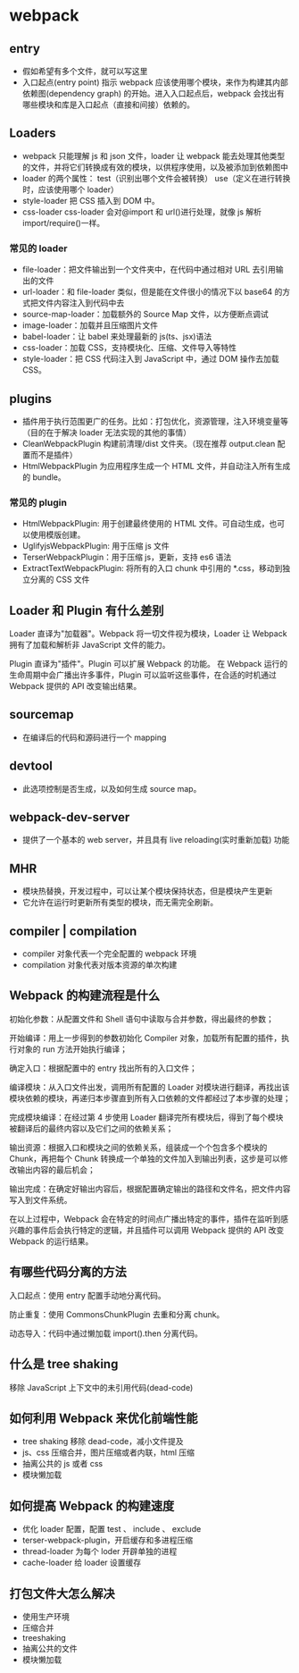 # webpack

## entry

- 假如希望有多个文件，就可以写这里
- 入口起点(entry point) 指示 webpack 应该使用哪个模块，来作为构建其内部依赖图(dependency graph) 的开始。进入入口起点后，webpack 会找出有哪些模块和库是入口起点（直接和间接）依赖的。

## Loaders

- webpack 只能理解 js 和 json 文件，loader 让 webpack 能去处理其他类型的文件，并将它们转换成有效的模块，以供程序使用，以及被添加到依赖图中
- loader 的两个属性： test（识别出哪个文件会被转换） use（定义在进行转换时，应该使用哪个 loader）
- style-loader 把 CSS 插入到 DOM 中。
- css-loader css-loader 会对@import 和 url()进行处理，就像 js 解析 import/require()一样。

### 常见的 loader

- file-loader：把文件输出到一个文件夹中，在代码中通过相对 URL 去引用输出的文件
- url-loader：和 file-loader 类似，但是能在文件很小的情况下以 base64 的方式把文件内容注入到代码中去
- source-map-loader：加载额外的 Source Map 文件，以方便断点调试
- image-loader：加载并且压缩图片文件
- babel-loader：让 babel 来处理最新的 js(ts、jsx)语法
- css-loader：加载 CSS，支持模块化、压缩、文件导入等特性
- style-loader：把 CSS 代码注入到 JavaScript 中，通过 DOM 操作去加载 CSS。

## plugins

- 插件用于执行范围更广的任务。比如：打包优化，资源管理，注入环境变量等（目的在于解决 loader 无法实现的其他的事情）
- CleanWebpackPlugin 构建前清理/dist 文件夹。（现在推荐 output.clean 配置而不是插件）
- HtmlWebpackPlugin 为应用程序生成一个 HTML 文件，并自动注入所有生成的 bundle。

### 常见的 plugin

- HtmlWebpackPlugin: 用于创建最终使用的 HTML 文件。可自动生成，也可以使用模版创建。
- UglifyjsWebpackPlugin: 用于压缩 js 文件
- TerserWebpackPlugin：用于压缩 js，更新，支持 es6 语法
- ExtractTextWebpackPlugin: 将所有的入口 chunk 中引用的 \*.css，移动到独立分离的 CSS 文件

## Loader 和 Plugin 有什么差别

Loader 直译为"加载器"。Webpack 将一切文件视为模块，Loader 让 Webpack 拥有了加载和解析非 JavaScript 文件的能力。

Plugin 直译为"插件"。Plugin 可以扩展 Webpack 的功能。 在 Webpack 运行的生命周期中会广播出许多事件，Plugin 可以监听这些事件，在合适的时机通过 Webpack 提供的 API 改变输出结果。

## sourcemap

- 在编译后的代码和源码进行一个 mapping

## devtool

- 此选项控制是否生成，以及如何生成 source map。

## webpack-dev-server

- 提供了一个基本的 web server，并且具有 live reloading(实时重新加载) 功能

## MHR

- 模块热替换，开发过程中，可以让某个模块保持状态，但是模块产生更新
- 它允许在运行时更新所有类型的模块，而无需完全刷新。

## compiler | compilation

- compiler 对象代表一个完全配置的 webpack 环境
- compilation 对象代表对版本资源的单次构建

## Webpack 的构建流程是什么

初始化参数：从配置文件和 Shell 语句中读取与合并参数，得出最终的参数；

开始编译：用上一步得到的参数初始化 Compiler 对象，加载所有配置的插件，执行对象的 run 方法开始执行编译；

确定入口：根据配置中的 entry 找出所有的入口文件；

编译模块：从入口文件出发，调用所有配置的 Loader 对模块进行翻译，再找出该模块依赖的模块，再递归本步骤直到所有入口依赖的文件都经过了本步骤的处理；

完成模块编译：在经过第 4 步使用 Loader 翻译完所有模块后，得到了每个模块被翻译后的最终内容以及它们之间的依赖关系；

输出资源：根据入口和模块之间的依赖关系，组装成一个个包含多个模块的 Chunk，再把每个 Chunk 转换成一个单独的文件加入到输出列表，这步是可以修改输出内容的最后机会；

输出完成：在确定好输出内容后，根据配置确定输出的路径和文件名，把文件内容写入到文件系统。

在以上过程中，Webpack 会在特定的时间点广播出特定的事件，插件在监听到感兴趣的事件后会执行特定的逻辑，并且插件可以调用 Webpack 提供的 API 改变 Webpack 的运行结果。

## 有哪些代码分离的方法

入口起点：使用 entry 配置手动地分离代码。

防止重复：使用 CommonsChunkPlugin 去重和分离 chunk。

动态导入：代码中通过懒加载 import().then 分离代码。

## 什么是 tree shaking

移除 JavaScript 上下文中的未引用代码(dead-code)

## 如何利用 Webpack 来优化前端性能

- tree shaking 移除 dead-code，减小文件提及
- js、css 压缩合并，图片压缩或者内联，html 压缩
- 抽离公共的 js 或者 css
- 模块懒加载

## 如何提高 Webpack 的构建速度

- 优化 loader 配置，配置 test 、 include 、 exclude
- terser-webpack-plugin，开启缓存和多进程压缩
- thread-loader 为每个 loder 开辟单独的进程
- cache-loader 给 loader 设置缓存

## 打包文件大怎么解决

- 使用生产环境
- 压缩合并
- treeshaking
- 抽离公共的文件
- 模块懒加载
